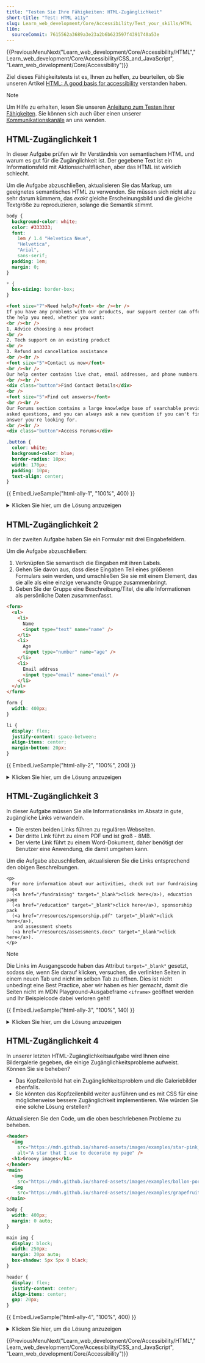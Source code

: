 ```yaml
---
title: "Testen Sie Ihre Fähigkeiten: HTML-Zugänglichkeit"
short-title: "Test: HTML a11y"
slug: Learn_web_development/Core/Accessibility/Test_your_skills/HTML
l10n:
  sourceCommit: 7615562a3689a3e23a2b6b623597f4391740a53e
---
```


{{PreviousMenuNext("Learn_web_development/Core/Accessibility/HTML","Learn_web_development/Core/Accessibility/CSS_and_JavaScript", "Learn_web_development/Core/Accessibility")}}

Ziel dieses Fähigkeitstests ist es, Ihnen zu helfen, zu beurteilen, ob Sie unseren Artikel [HTML: A good basis for accessibility](/de/docs/Learn_web_development/Core/Accessibility/HTML) verstanden haben.

> [!NOTE]
> Um Hilfe zu erhalten, lesen Sie unseren [Anleitung zum Testen Ihrer Fähigkeiten](/de/docs/Learn_web_development#test_your_skills). Sie können sich auch über einen unserer [Kommunikationskanäle](/de/docs/MDN/Community/Communication_channels) an uns wenden.

## HTML-Zugänglichkeit 1

In dieser Aufgabe prüfen wir Ihr Verständnis von semantischem HTML und warum es gut für die Zugänglichkeit ist. Der gegebene Text ist ein Informationsfeld mit Aktionsschaltflächen, aber das HTML ist wirklich schlecht.

Um die Aufgabe abzuschließen, aktualisieren Sie das Markup, um geeignetes semantisches HTML zu verwenden. Sie müssen sich nicht allzu sehr darum kümmern, das _exakt_ gleiche Erscheinungsbild und die gleiche Textgröße zu reproduzieren, solange die Semantik stimmt.

<!-- Code shared across examples -->

```css hidden live-sample___html-ally-1 live-sample___html-ally-2 live-sample___html-ally-3 live-sample___html-ally-4
body {
  background-color: white;
  color: #333333;
  font:
    1em / 1.4 "Helvetica Neue",
    "Helvetica",
    "Arial",
    sans-serif;
  padding: 1em;
  margin: 0;
}

* {
  box-sizing: border-box;
}
```

<!-- Example-specific code -->

```html live-sample___html-ally-1
<font size="7">Need help?</font> <br /><br />
If you have any problems with our products, our support center can offer you all
the help you need, whether you want:
<br /><br />
1. Advice choosing a new product
<br />
2. Tech support on an existing product
<br />
3. Refund and cancellation assistance
<br /><br />
<font size="5">Contact us now</font>
<br /><br />
Our help center contains live chat, email addresses, and phone numbers.
<br /><br />
<div class="button">Find Contact Details</div>
<br />
<font size="5">Find out answers</font>
<br /><br />
Our Forums section contains a large knowledge base of searchable previously
asked questions, and you can always ask a new question if you can't find the
answer you're looking for.
<br /><br />
<div class="button">Access Forums</div>
```

```css live-sample___html-ally-1
.button {
  color: white;
  background-color: blue;
  border-radius: 10px;
  width: 170px;
  padding: 10px;
  text-align: center;
}
```

{{ EmbedLiveSample("html-ally-1", "100%", 400) }}

<details>
<summary>Klicken Sie hier, um die Lösung anzuzeigen</summary>

Ihr fertiges HTML sollte ungefähr so aussehen:

```html
<h2>Need help?</h2>

<p>
  If you have any problems with our products, our support center can offer you
  all the help you need, whether you want:
</p>

<ul>
  <li>Advice choosing a new product</li>
  <li>Tech support on an existing product</li>
  <li>Refund and cancellation assistance</li>
</ul>

<h3>Contact us now</h3>

<p>Our help center contains live chat, email addresses, and phone numbers.</p>

<button>Find Contact Details</button>

<h3>Find out answers</h3>

<p>
  Our Forums section contains a large knowledge base of searchable previously
  asked questions, and you can always ask a new question if you can't find the
  answer you're looking for.
</p>

<button>Access forums</button>
```

Zusätzliche Punkte für:

- Nur `<button>` verwenden, nicht `<button class="button">` (wiederholten Semantik ist nicht notwendig), und den CSS-Selektor aktualisieren, um sicherzustellen, dass die Schaltfläche die Stile beibehält.
- Eine ungeordnete Liste verwenden, nicht eine geordnete Liste — die Liste der Gegenstände muss eigentlich nicht in einer bestimmten Reihenfolge sein.

</details>

## HTML-Zugänglichkeit 2

In der zweiten Aufgabe haben Sie ein Formular mit drei Eingabefeldern.

Um die Aufgabe abzuschließen:

1. Verknüpfen Sie semantisch die Eingaben mit ihren Labels.
2. Gehen Sie davon aus, dass diese Eingaben Teil eines größeren Formulars sein werden, und umschließen Sie sie mit einem Element, das sie alle als eine einzige verwandte Gruppe zusammenbringt.
3. Geben Sie der Gruppe eine Beschreibung/Titel, die alle Informationen als persönliche Daten zusammenfasst.

```html live-sample___html-ally-2
<form>
  <ul>
    <li>
      Name
      <input type="text" name="name" />
    </li>
    <li>
      Age
      <input type="number" name="age" />
    </li>
    <li>
      Email address
      <input type="email" name="email" />
    </li>
  </ul>
</form>
```

```css live-sample___html-ally-2
form {
  width: 400px;
}

li {
  display: flex;
  justify-content: space-between;
  align-items: center;
  margin-bottom: 20px;
}
```

{{ EmbedLiveSample("html-ally-2", "100%", 200) }}

<details>
<summary>Klicken Sie hier, um die Lösung anzuzeigen</summary>

Ihr fertiges HTML sollte ungefähr so aussehen:

```html
<form>
  <fieldset>
    <legend>Personal data</legend>
    <ul>
      <li>
        <label for="name">Name</label>
        <input type="text" name="name" id="name" />
      </li>
      <li>
        <label for="age">Age</label>
        <input type="number" name="age" id="age" />
      </li>
      <li>
        <label for="email">Email address</label>
        <input type="email" name="email" id="email" />
      </li>
    </ul>
  </fieldset>
</form>
```

</details>

## HTML-Zugänglichkeit 3

In dieser Aufgabe müssen Sie alle Informationslinks im Absatz in gute, zugängliche Links verwandeln.

- Die ersten beiden Links führen zu regulären Webseiten.
- Der dritte Link führt zu einem PDF und ist groß - 8MB.
- Der vierte Link führt zu einem Word-Dokument, daher benötigt der Benutzer eine Anwendung, die damit umgehen kann.

Um die Aufgabe abzuschließen, aktualisieren Sie die Links entsprechend den obigen Beschreibungen.

```html-nolint live-sample___html-ally-3
<p>
  For more information about our activities, check out our fundraising page
  (<a href="/fundraising" target="_blank">click here</a>), education page
  (<a href="/education" target="_blank">click here</a>), sponsorship pack
  (<a href="/resources/sponsorship.pdf" target="_blank">click here</a>),
   and assessment sheets
  (<a href="/resources/assessments.docx" target="_blank">click here</a>).
</p>
```

> [!NOTE]
> Die Links im Ausgangscode haben das Attribut `target="_blank"` gesetzt, sodass sie, wenn Sie darauf klicken, versuchen, die verlinkten Seiten in einem neuen Tab und nicht im selben Tab zu öffnen. Dies ist nicht unbedingt eine Best Practice, aber wir haben es hier gemacht, damit die Seiten nicht im MDN Playground-Ausgabeframe `<iframe>` geöffnet werden und Ihr Beispielcode dabei verloren geht!

{{ EmbedLiveSample("html-ally-3", "100%", 140) }}

<details>
<summary>Klicken Sie hier, um die Lösung anzuzeigen</summary>

Ihr fertiges HTML sollte ungefähr so aussehen:

```html
<p>
  For more information about our activities, check out our
  <a href="/fundraising" target="_blank">fundraising page</a>,
  <a href="/education" target="_blank">education page</a>,
  <a href="/resources/sponsorship.pdf" target="_blank"
    >sponsorship pack (PDF, 8MB)</a
  >, and
  <a href="/resources/assessments.docx" target="_blank"
    >assessment sheets (Word document)</a
  >.
</p>
```

</details>

## HTML-Zugänglichkeit 4

In unserer letzten HTML-Zugänglichkeitsaufgabe wird Ihnen eine Bildergalerie gegeben, die einige Zugänglichkeitsprobleme aufweist. Können Sie sie beheben?

- Das Kopfzeilenbild hat ein Zugänglichkeitsproblem und die Galeriebilder ebenfalls.
- Sie könnten das Kopfzeilenbild weiter ausführen und es mit CSS für eine möglicherweise bessere Zugänglichkeit implementieren. Wie würden Sie eine solche Lösung erstellen?

Aktualisieren Sie den Code, um die oben beschriebenen Probleme zu beheben.

```html live-sample___html-ally-4
<header>
  <img
    src="https://mdn.github.io/shared-assets/images/examples/star-pink_32x32.png"
    alt="A star that I use to decorate my page" />
  <h1>Groovy images</h1>
</header>
<main>
  <img
    src="https://mdn.github.io/shared-assets/images/examples/ballon-portrait.jpg" />
  <img
    src="https://mdn.github.io/shared-assets/images/examples/grapefruit-slice.jpg" />
</main>
```

```css live-sample___html-ally-4
body {
  width: 400px;
  margin: 0 auto;
}

main img {
  display: block;
  width: 250px;
  margin: 20px auto;
  box-shadow: 5px 5px 0 black;
}

header {
  display: flex;
  justify-content: center;
  align-items: center;
  gap: 20px;
}
```

{{ EmbedLiveSample("html-ally-4", "100%", 400) }}

<details>
<summary>Klicken Sie hier, um die Lösung anzuzeigen</summary>

Die Zugänglichkeitsprobleme sind:

1. Das Kopfzeilenbild ist dekorativ und benötigt daher keinen Alt-Text. Die beste Lösung, wenn Sie dekorative HTML-Bilder verwenden, besteht darin, `alt=""` zu setzen, sodass ein Screenreader einfach nichts vorliest - anstatt einer Beschreibung oder des Bilddateinamens. Es ist nicht Teil des Inhalts.
2. Die Galeriebilder benötigen Alt-Text, da sie Teil des Inhalts sind.

Das aktualisierte HTML könnte ungefähr so aussehen:

```html
<header>
  <img
    src="https://mdn.github.io/shared-assets/images/examples/star-pink_32x32.png"
    alt="" />
  <h1>Groovy images</h1>
</header>
<main>
  <img
    src="https://mdn.github.io/shared-assets/images/examples/ballon-portrait.jpg"
    alt="a hot air balloon covered in a blue and while checked pattern" />
  <img
    src="https://mdn.github.io/shared-assets/images/examples/grapefruit-slice.jpg"
    alt="A cross-section of the middle of a pink grapefruit" />
</main>
```

Es wäre möglicherweise besser, das Hintergrund-Kopfzeilenbild mit CSS-Hintergrundbildern zu implementieren. Dazu würden Sie das erste `<img>`-Element aus dem Markup entfernen und eine Regel zum CSS hinzufügen, wie folgt:

```css
h1 {
  background: url("https://mdn.github.io/shared-assets/images/examples/star-pink_32x32.png")
    no-repeat left;
  padding-left: 50px;
}
```

</details>

{{PreviousMenuNext("Learn_web_development/Core/Accessibility/HTML","Learn_web_development/Core/Accessibility/CSS_and_JavaScript", "Learn_web_development/Core/Accessibility")}}
